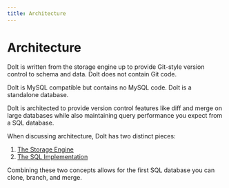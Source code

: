 ```yaml
---
title: Architecture
---
```


# Architecture

Dolt is written from the storage engine up to provide Git-style version control to schema and data. Dolt does not contain Git code. 

Dolt is MySQL compatible but contains no MySQL code. Dolt is a standalone database.

Dolt is architected to provide version control features like diff and merge on large databases while also maintaining query performance you expect from a SQL database. 

When discussing architecture, Dolt has two distinct pieces:

1. [The Storage Engine](./storage-engine.md)
2. [The SQL Implementation](./sql.md)

Combining these two concepts allows for the first SQL database you can clone, branch, and merge.